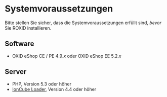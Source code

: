 # Systemvoraussetzungen

Bitte stellen Sie sicher, dass die Systemvoraussetzungen erfüllt sind, *bevor* Sie ROXID installieren.

## Software

* OXID eShop CE / PE 4.9.*x* oder OXID eShop EE 5.2.*x*

## Server

* PHP, Version 5.3 oder höher
* [IonCube Loader](https://www.ioncube.com/loaders.php), Version 4.4 oder höher
